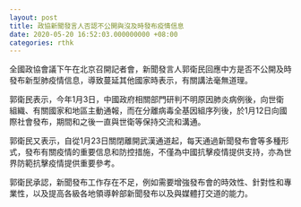 ```yaml
---
layout: post
title: 政協新聞發言人否認不公開與沒及時發布疫情信息
date: 2020-05-20 16:52:03.000000000 +08:00
categories: rthk
---
```


全國政協會議下午在北京召開記者會，新聞發言人郭衛民回應中方是否不公開及時發布新型肺疫情信息，導致蔓延其他國家時表示，有關講法毫無道理。

郭衛民表示，今年1月3日，中國政府相關部門研判不明原因肺炎病例後，向世衛組織、有關國家和地區主動通報，而在分離病毒全基因組序列後，於1月12日向國際社會發布，期間和之後一直與世衛等保持交流和溝通。

郭衛民又表示，自從1月23日關閉離開武漢通道起，每天通過新聞發布會等多種形式，發布有關疫情的重要信息和防控措施，不僅為中國抗擊疫情提供支持，亦為世界防範抗擊疫情提供重要參考。

郭衛民承認，新聞發布工作存在不足，例如需要增強發布會的時效性、針對性和專業性，以及提高各級各地領導幹部新聞發布以及與媒體打交道的能力。

